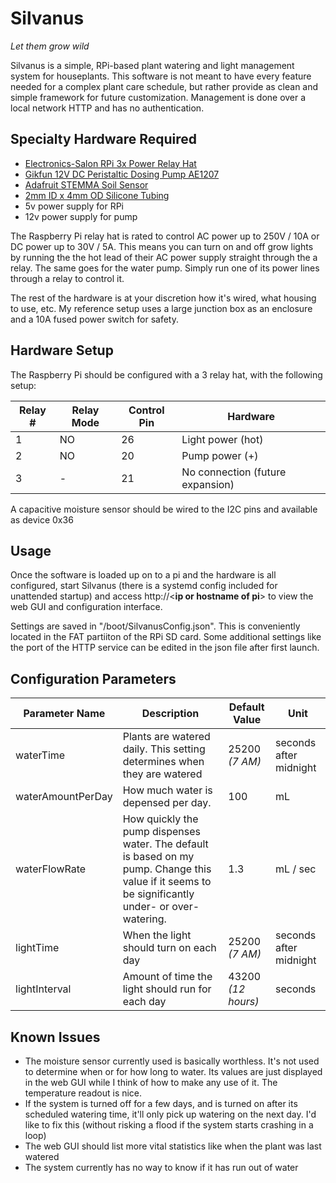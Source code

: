 # Silvanus 
*Let them grow wild*

Silvanus is a simple, RPi-based plant watering and light management system for houseplants. This software is not meant to have every feature needed for a complex plant care schedule, but rather provide as clean and simple framework for future customization. Management is done over a local network HTTP and has no authentication.

## Specialty Hardware Required
- [Electronics-Salon RPi 3x Power Relay Hat](https://www.amazon.com/dp/B07CZL2SKN)
- [Gikfun 12V DC Peristaltic Dosing Pump AE1207](https://www.amazon.com/dp/B01IUVHB8E)
- [Adafruit STEMMA Soil Sensor](https://www.adafruit.com/product/4026)
- [2mm ID x 4mm OD Silicone Tubing](https://www.amazon.com/gp/product/B08JKK8BCM/r)
- 5v power supply for RPi
- 12v power supply for pump

The Raspberry Pi relay hat is rated to control AC power up to 250V / 10A or DC power up to 30V / 5A. This means you can turn on and off grow lights by running the the hot lead of their AC power supply straight through the a relay. The same goes for the water pump. Simply run one of its power lines through a relay to control it.

The rest of the hardware is at your discretion how it's wired, what housing to use, etc. My reference setup uses a large junction box as an enclosure and a 10A fused power switch for safety.

## Hardware Setup

The Raspberry Pi should be configured with a 3 relay hat, with the following setup:

| Relay # | Relay Mode | Control Pin | Hardware |
|-|-|-|-|
1 | NO | 26 | Light power (hot)
2 | NO | 20 | Pump power (+)
3 | - | 21 | No connection (future expansion)

A capacitive moisture sensor should be wired to the I2C pins and available as device 0x36

## Usage
Once the software is loaded up on to a pi and the hardware is all configured, start Silvanus (there is a systemd config included for unattended startup) and access http://<__ip or hostname of pi__> to view the web GUI and configuration interface.

Settings are saved in "/boot/SilvanusConfig.json". This is conveniently located in the FAT partiiton of the RPi SD card. Some additional settings like the port of the HTTP service can be edited in the json file after first launch.

## Configuration Parameters

| Parameter Name | Description | Default Value | Unit |
|---------------------|-------------|-------------|-|
| waterTime | Plants are watered daily. This setting determines when they are watered | 25200<br /> *(7 AM)* | seconds after midnight |
| waterAmountPerDay | How much water is depensed per day. | 100 | mL |
| waterFlowRate | How quickly the pump dispenses water. The default is based on my pump. Change this value if it seems to be significantly under- or over-watering. | 1.3 | mL / sec |
| lightTime | When the light should turn on each day | 25200<br /> *(7 AM)* | seconds after midnight |
| lightInterval | Amount of time the light should run for each day | 43200<br /> *(12 hours)* | seconds |

## Known Issues

- The moisture sensor currently used is basically worthless. It's not used to determine when or for how long to water. Its values are just displayed in the web GUI while I think of how to make any use of it. The temperature readout is nice.
- If the system is turned off for a few days, and is turned on after its scheduled watering time, it'll only pick up watering on the next day. I'd like to fix this (without risking a flood if the system starts crashing in a loop)
- The web GUI should list more vital statistics like when the plant was last watered
- The system currently has no way to know if it has run out of water